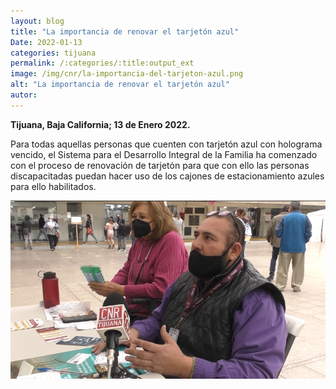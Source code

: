 ```yaml
---
layout: blog
title: "La importancia de renovar el tarjetón azul"
Date: 2022-01-13
categories: tijuana
permalink: /:categories/:title:output_ext
image: /img/cnr/la-importancia-del-tarjeton-azul.png
alt: "La importancia de renovar el tarjetón azul"
autor:
---
```


**Tijuana, Baja California; 13 de Enero 2022.** 

Para todas aquellas personas que cuenten con tarjetón azul con holograma vencido, el Sistema para el Desarrollo Integral de la Familia ha comenzado con el proceso de renovación de tarjetón para que con ello las personas discapacitadas puedan hacer uso de los cajones de estacionamiento azules para ello habilitados.

<div id="carouselExampleSlidesOnly" class="carousel slide" data-ride="carousel">
  <div class="carousel-inner">
    <div class="carousel-item active">
       <img class="d-block w-100" src="/img/cnr/la-importancia-del-tarjeton-azul.png" loading="lazy"  alt="La importancia de renovar el tarjetón azul">
    </div>
  </div>
</div>